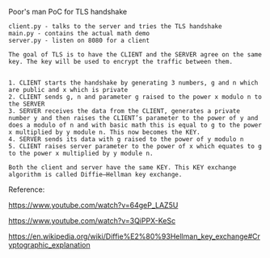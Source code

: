 Poor's man PoC for TLS handshake

```
client.py - talks to the server and tries the TLS handshake
main.py - contains the actual math demo
server.py - listen on 8080 for a client
```

```
The goal of TLS is to have the CLIENT and the SERVER agree on the same key. The key will be used to encrypt the traffic between them.


1. CLIENT starts the handshake by generating 3 numbers, g and n which are public and x which is private
2. CLIENT sends g, n and parameter g raised to the power x modulo n to the SERVER
3. SERVER receives the data from the CLIENT, generates a private number y and then raises the CLIENT’s parameter to the power of y and does a modulo of n and with basic math this is equal to g to the power x multiplied by y module n. This now becomes the KEY. 
4. SERVER sends its data with g raised to the power of y modulo n
5. CLIENT raises server parameter to the power of x which equates to g to the power x multiplied by y module n.

Both the client and server have the same KEY. This KEY exchange algorithm is called Diffie–Hellman key exchange.
```
Reference:

https://www.youtube.com/watch?v=64geP_LAZ5U

https://www.youtube.com/watch?v=3QiPPX-KeSc

https://en.wikipedia.org/wiki/Diffie%E2%80%93Hellman_key_exchange#Cryptographic_explanation

